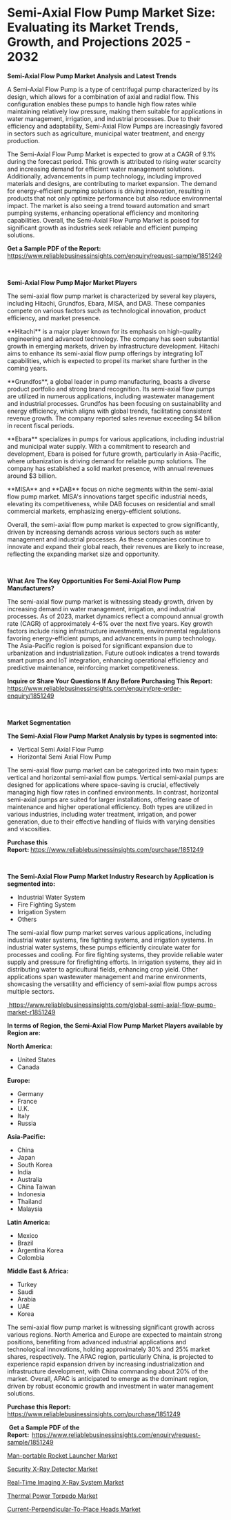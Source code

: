 <p><h1>Semi-Axial Flow Pump Market Size: Evaluating its Market Trends, Growth, and Projections 2025 - 2032</h1></p><p><strong>Semi-Axial Flow Pump Market Analysis and Latest Trends</strong></p>
<p><p>A Semi-Axial Flow Pump is a type of centrifugal pump characterized by its design, which allows for a combination of axial and radial flow. This configuration enables these pumps to handle high flow rates while maintaining relatively low pressure, making them suitable for applications in water management, irrigation, and industrial processes. Due to their efficiency and adaptability, Semi-Axial Flow Pumps are increasingly favored in sectors such as agriculture, municipal water treatment, and energy production.</p><p>The Semi-Axial Flow Pump Market is expected to grow at a CAGR of 9.1% during the forecast period. This growth is attributed to rising water scarcity and increasing demand for efficient water management solutions. Additionally, advancements in pump technology, including improved materials and designs, are contributing to market expansion. The demand for energy-efficient pumping solutions is driving innovation, resulting in products that not only optimize performance but also reduce environmental impact. The market is also seeing a trend toward automation and smart pumping systems, enhancing operational efficiency and monitoring capabilities. Overall, the Semi-Axial Flow Pump Market is poised for significant growth as industries seek reliable and efficient pumping solutions.</p></p>
<p><strong>Get a Sample PDF of the Report:&nbsp;</strong> <a href="https://www.reliablebusinessinsights.com/enquiry/request-sample/1851249?utm_campaign=1113&utm_medium=2&utm_source=Github&utm_content=ia&utm_term=07012025&utm_id=semi-axial-flow-pump">https://www.reliablebusinessinsights.com/enquiry/request-sample/1851249</a></p>
<p>&nbsp;</p>
<p><strong>Semi-Axial Flow Pump Major Market Players</strong></p>
<p><p>The semi-axial flow pump market is characterized by several key players, including Hitachi, Grundfos, Ebara, MISA, and DAB. These companies compete on various factors such as technological innovation, product efficiency, and market presence.</p><p>**Hitachi** is a major player known for its emphasis on high-quality engineering and advanced technology. The company has seen substantial growth in emerging markets, driven by infrastructure development. Hitachi aims to enhance its semi-axial flow pump offerings by integrating IoT capabilities, which is expected to propel its market share further in the coming years.</p><p>**Grundfos**, a global leader in pump manufacturing, boasts a diverse product portfolio and strong brand recognition. Its semi-axial flow pumps are utilized in numerous applications, including wastewater management and industrial processes. Grundfos has been focusing on sustainability and energy efficiency, which aligns with global trends, facilitating consistent revenue growth. The company reported sales revenue exceeding $4 billion in recent fiscal periods.</p><p>**Ebara** specializes in pumps for various applications, including industrial and municipal water supply. With a commitment to research and development, Ebara is poised for future growth, particularly in Asia-Pacific, where urbanization is driving demand for reliable pump solutions. The company has established a solid market presence, with annual revenues around $3 billion.</p><p>**MISA** and **DAB** focus on niche segments within the semi-axial flow pump market. MISA's innovations target specific industrial needs, elevating its competitiveness, while DAB focuses on residential and small commercial markets, emphasizing energy-efficient solutions.</p><p>Overall, the semi-axial flow pump market is expected to grow significantly, driven by increasing demands across various sectors such as water management and industrial processes. As these companies continue to innovate and expand their global reach, their revenues are likely to increase, reflecting the expanding market size and opportunity.</p></p>
<p>&nbsp;</p>
<p><strong>What Are The Key Opportunities For Semi-Axial Flow Pump Manufacturers?</strong></p>
<p><p>The semi-axial flow pump market is witnessing steady growth, driven by increasing demand in water management, irrigation, and industrial processes. As of 2023, market dynamics reflect a compound annual growth rate (CAGR) of approximately 4-6% over the next five years. Key growth factors include rising infrastructure investments, environmental regulations favoring energy-efficient pumps, and advancements in pump technology. The Asia-Pacific region is poised for significant expansion due to urbanization and industrialization. Future outlook indicates a trend towards smart pumps and IoT integration, enhancing operational efficiency and predictive maintenance, reinforcing market competitiveness.</p></p>
<p><strong>Inquire or Share Your Questions If Any Before Purchasing This Report:</strong> <a href="https://www.reliablebusinessinsights.com/enquiry/pre-order-enquiry/1851249?utm_campaign=1113&utm_medium=2&utm_source=Github&utm_content=ia&utm_term=07012025&utm_id=semi-axial-flow-pump">https://www.reliablebusinessinsights.com/enquiry/pre-order-enquiry/1851249</a></p>
<p>&nbsp;</p>
<p><strong>Market Segmentation</strong></p>
<p><strong>The Semi-Axial Flow Pump Market Analysis by types is segmented into:</strong></p>
<p><ul><li>Vertical Semi Axial Flow Pump</li><li>Horizontal Semi Axial Flow Pump</li></ul></p>
<p><p>The semi-axial flow pump market can be categorized into two main types: vertical and horizontal semi-axial flow pumps. Vertical semi-axial pumps are designed for applications where space-saving is crucial, effectively managing high flow rates in confined environments. In contrast, horizontal semi-axial pumps are suited for larger installations, offering ease of maintenance and higher operational efficiency. Both types are utilized in various industries, including water treatment, irrigation, and power generation, due to their effective handling of fluids with varying densities and viscosities.</p></p>
<p><strong>Purchase this Report:&nbsp;</strong><a href="https://www.reliablebusinessinsights.com/purchase/1851249?utm_campaign=1113&utm_medium=2&utm_source=Github&utm_content=ia&utm_term=07012025&utm_id=semi-axial-flow-pump">https://www.reliablebusinessinsights.com/purchase/1851249</a></p>
<p>&nbsp;</p>
<p><strong>The Semi-Axial Flow Pump Market Industry Research by Application is segmented into:</strong></p>
<p><ul><li>Industrial Water System</li><li>Fire Fighting System</li><li>Irrigation System</li><li>Others</li></ul></p>
<p><p>The semi-axial flow pump market serves various applications, including industrial water systems, fire fighting systems, and irrigation systems. In industrial water systems, these pumps efficiently circulate water for processes and cooling. For fire fighting systems, they provide reliable water supply and pressure for firefighting efforts. In irrigation systems, they aid in distributing water to agricultural fields, enhancing crop yield. Other applications span wastewater management and marine environments, showcasing the versatility and efficiency of semi-axial flow pumps across multiple sectors.</p></p>
<p><a href="https://www.reliablebusinessinsights.com/global-semi-axial-flow-pump-market-r1851249?utm_campaign=1113&utm_medium=2&utm_source=Github&utm_content=ia&utm_term=07012025&utm_id=semi-axial-flow-pump">&nbsp;https://www.reliablebusinessinsights.com/global-semi-axial-flow-pump-market-r1851249</a></p>
<p><strong>In terms of Region, the Semi-Axial Flow Pump Market Players available by Region are:</strong></p>
<p>
    <p> <strong> North America: </strong>
        <ul>
            <li>United States</li>
            <li>Canada</li>
        </ul>
        </p> 
    <p> <strong> Europe: </strong>
        <ul>
            <li>Germany</li>
            <li>France</li>
            <li>U.K.</li>
            <li>Italy</li>
            <li>Russia</li>
        </ul>
        </p> 
    <p> <strong> Asia-Pacific: </strong>
        <ul>
            <li>China</li>
            <li>Japan</li>
            <li>South Korea</li>
            <li>India</li>
            <li>Australia</li>
            <li>China Taiwan</li>
            <li>Indonesia</li>
            <li>Thailand</li>
            <li>Malaysia</li>
        </ul>
        </p> 
    <p> <strong> Latin America: </strong>
        <ul>
            <li>Mexico</li>
            <li>Brazil</li>
            <li>Argentina Korea</li>
            <li>Colombia</li>
        </ul>
        </p> 
    <p> <strong> Middle East & Africa: </strong>
        <ul>
            <li>Turkey</li>
            <li>Saudi</li>
            <li>Arabia</li>
            <li>UAE</li>
            <li>Korea</li>
        </ul>
    </p>
    </p>
<p><p>The semi-axial flow pump market is witnessing significant growth across various regions. North America and Europe are expected to maintain strong positions, benefiting from advanced industrial applications and technological innovations, holding approximately 30% and 25% market shares, respectively. The APAC region, particularly China, is projected to experience rapid expansion driven by increasing industrialization and infrastructure development, with China commanding about 20% of the market. Overall, APAC is anticipated to emerge as the dominant region, driven by robust economic growth and investment in water management solutions.</p></p>
<p><strong>Purchase this Report: </strong><a href="https://www.reliablebusinessinsights.com/purchase/1851249?utm_campaign=1113&utm_medium=2&utm_source=Github&utm_content=ia&utm_term=07012025&utm_id=semi-axial-flow-pump">https://www.reliablebusinessinsights.com/purchase/1851249</a></p>
<p>&nbsp;<strong>Get a Sample PDF of the Report:&nbsp;&nbsp;</strong><a href="https://www.reliablebusinessinsights.com/enquiry/request-sample/1851249?utm_campaign=1113&utm_medium=2&utm_source=Github&utm_content=ia&utm_term=07012025&utm_id=semi-axial-flow-pump">https://www.reliablebusinessinsights.com/enquiry/request-sample/1851249</a></p>
<p><strong></strong></p>
<p><p><a href="https://www.linkedin.com/pulse/navigating-man-portable-rocket-launcher-market-incorporating-hu3xf?utm_campaign=1113&utm_medium=2&utm_source=Github&utm_content=ia&utm_term=07012025&utm_id=semi-axial-flow-pump">Man-portable Rocket Launcher Market</a></p><p><a href="https://github.com/edacruz6/Market-Research-Report-List-1/blob/main/security-x-ray-detector-market.md?utm_campaign=1113&utm_medium=2&utm_source=Github&utm_content=ia&utm_term=07012025&utm_id=semi-axial-flow-pump">Security X-Ray Detector Market</a></p><p><a href="https://github.com/princessbartram3/Market-Research-Report-List-1/blob/main/real-time-imaging-x-ray-system-market.md?utm_campaign=1113&utm_medium=2&utm_source=Github&utm_content=ia&utm_term=07012025&utm_id=semi-axial-flow-pump">Real-Time Imaging X-Ray System Market</a></p><p><a href="https://www.linkedin.com/pulse/thermal-power-torpedo-market-growth-forecast-size-projected-rlslf?utm_campaign=1113&utm_medium=2&utm_source=Github&utm_content=ia&utm_term=07012025&utm_id=semi-axial-flow-pump">Thermal Power Torpedo Market</a></p><p><a href="https://www.linkedin.com/pulse/current-perpendicular-to-place-heads-market-study-growth-opportunities-rhlcc?utm_campaign=1113&utm_medium=2&utm_source=Github&utm_content=ia&utm_term=07012025&utm_id=semi-axial-flow-pump">Current-Perpendicular-To-Place Heads Market</a></p></p>